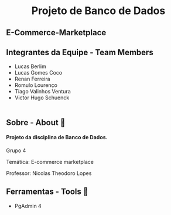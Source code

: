<h1 align="center">
    <strong>Projeto de Banco de Dados</strong>
</h1>
<h2>
    <strong>E-Commerce-Marketplace</strong>
</h2>

## Integrantes da Equipe - Team Members 
- Lucas Berlim
- Lucas Gomes Coco
- Renan Ferreira
- Romulo Lourenço
- Tiago Valinhos Ventura
- Victor Hugo Schuenck
<br><br>

## Sobre - About 📘
<h4>Projeto da disciplina de Banco de Dados.</h4>
<p>Grupo 4</p>
<p>Temática: E-commerce marketplace</p>

<p>Professor: Nicolas Theodoro Lopes</p>

## Ferramentas - Tools 🔧
- PgAdmin 4
<br><br>
